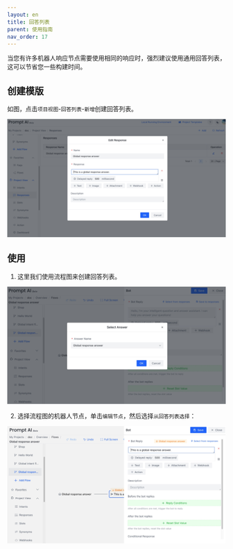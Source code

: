 ```yaml
---
layout: en
title: 回答列表
parent: 使用指南
nav_order: 17
---
```

当您有许多机器人响应节点需要使用相同的响应时，强烈建议使用通用回答列表，这可以节省您一些构建时间。

## 创建模版
如图，点击`项目视图`-`回答列表`-`新增`创建回答列表。

![global_response_create.jpg](/assets/images/tutorial/global_response_create.jpg)

## 使用
1. 这里我们使用流程图来创建回答列表。

![global_response_use.jpg](/assets/images/tutorial/global_response_use.jpg)

2. 选择流程图的机器人节点，单击`编辑节点`，然后选择`从回答列表选择`：
   
![global_response_use_success.jpg](/assets/images/tutorial/global_response_use_success.jpg)
   

<!---
 4. Training and verification results
   Click `Debug Run - Current Module` in the upper right corner to wait for the training to complete the verification effect
--->
